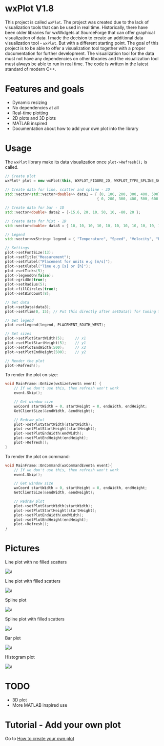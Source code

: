 # wxPlot V1.8

This project is called `wxPlot`. The project was created due to the lack of visualization tools that can be used in real time. Historically, there have been older libraries for wxWidgets at SourceForge that can offer graphical visualization of data. I made the decision to create an additional data visualization tool - `wxPlot`. But with a different starting point. The goal of this project is to be able to offer a visualization tool together with a proper documentation for further development. The visualization tool for the data must not have any dependencies on other libraries and the visualization tool must always be able to run in real time. The code is written in the latest standard of modern C++.

# Features and goals

- Dynamic resizing
- No dependencies at all
- Real-time plotting
- 2D plots and 3D plots
- MATLAB inspired
- Documentation about how to add your own plot into the library

# Usage

The `wxPlot` library make its data visualization once `plot->Refresh();` is called.

```cpp
// Create plot
wxPlot* plot = new wxPlot(this, WXPLOT_FIGURE_2D, WXPLOT_TYPE_SPLINE_SCATTER);
    
// Create data for line, scatter and spline - 2D
std::vector<std::vector<double>> data1 = { {0, 100, 200, 300, 400, 500}, {-10, -15 , -30, 20, 25, 30},  // Temperature (X, Y)
                                          { 0, 200, 300, 400, 500, 600 }, {0, 20 , 30, 35, 40, 42} };   // Speed (X, Y)

// Create data for bar - 1D
std::vector<double> data2 = {-15.6, 20, 10, 50, 10, -80, 20 };

// Create data for hist - 1D
std::vector<double> data3 = { 10, 10, 10, 10, 10, 10, 10, 10, 10, 10, 10, 20, 20, 20, 30, 30, 30, 40, 50, 50, 50, 50, 50, 50, 5, 5, 5, 0, 0, 0, 0, 0, 1, 1, 1, 1, 1, 1};

// Legend
std::vector<wxString> legend = { "Temperature", "Speed", "Velocity", "Pressure", "Acceleration", "Lumination", "Distance"};

// Settings
plot->setFontSize(13);
plot->setTitle("Measurement");
plot->setYlabel("Placement for units e.g [m/s]");
plot->setXlabel("Time e.g [s] or [h]");
plot->setTicks(5);
plot->legendOn(false);
plot->gridOn(true);
plot->setRadius(5);
plot->fillCircles(true);
plot->setBinCount(8);

// Set data 
plot->setData(data3);
plot->setYlim(0, 15); // Put this directly after setData() for tuning the Y-axis

// Set legend
plot->setLegend(legend, PLACEMENT_SOUTH_WEST);

// Set sizes
plot->setPlotStartWidth(5);     // x1
plot->setPlotStartHeight(5);    // y1
plot->setPlotEndWidth(500);     // x2
plot->setPlotEndHeight(500);    // y2

// Render the plot
plot->Refresh();
```

To render the plot on size:

```cpp
void MainFrame::OnSize(wxSizeEvent& event) {
    // If we don't use this, then refresh won't work
    event.Skip();

    // Get window size
    wxCoord startWidth = 0, startHeight = 0, endWidth, endHeight;
    GetClientSize(&endWidth, &endHeight);

    // Redraw plot
    plot->setPlotStartWidth(startWidth);
    plot->setPlotStartHeight(startHeight);
    plot->setPlotEndWidth(endWidth);
    plot->setPlotEndHeight(endHeight);
    plot->Refresh();
}
```

To render the plot on command:

```cpp
void MainFrame::OnCommand(wxCommandEvent& event){
    // If we don't use this, then refresh won't work
    event.Skip();

    // Get window size
    wxCoord startWidth = 0, startHeight = 0, endWidth, endHeight;
    GetClientSize(&endWidth, &endHeight);

    // Redraw plot
    plot->setPlotStartWidth(startWidth);
    plot->setPlotStartHeight(startHeight);
    plot->setPlotEndWidth(endWidth);
    plot->setPlotEndHeight(endHeight);
    plot->Refresh();
}
```

# Pictures

Line plot with no filled scatters

![a](https://github.com/DanielMartensson/wxPlot/blob/main/pictures/2D_line_scatter_no_fill.png?raw=true)

Line plot with filled scatters

![a](https://github.com/DanielMartensson/wxPlot/blob/main/pictures/2d_line_scatter_fill_large.png?raw=true)

Spline plot

![a](https://github.com/DanielMartensson/wxPlot/blob/main/pictures/2D_spline_no_scatter.png?raw=true)

Spline plot with filled scatters

![a](https://github.com/DanielMartensson/wxPlot/blob/main/pictures/2D_spline_with_scatter_fill.png?raw=true)

Bar plot

![a](https://github.com/DanielMartensson/wxPlot/blob/main/pictures/bar_plot_ready.png?raw=true)

Histogram plot

![a](https://github.com/DanielMartensson/wxPlot/blob/main/pictures/histogram.png?raw=true)


# TODO

- 3D plot
- More MATLAB inspired use

# Tutorial - Add your own plot

Go to [How to create your own plot](https://github.com/DanielMartensson/wxPlot/tree/main/wxPlot/README.md)